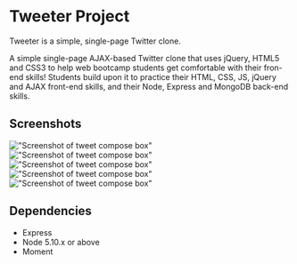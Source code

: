 # Tweeter Project

Tweeter is a simple, single-page Twitter clone.

A simple single-page AJAX-based Twitter clone that uses jQuery, HTML5 and CSS3 to help web bootcamp students get comfortable with their fron-end skills! Students build upon it to practice their HTML, CSS, JS, jQuery and AJAX front-end skills, and their Node, Express and MongoDB back-end skills.

## Screenshots

!["Screenshot of tweet compose box"]()
!["Screenshot of tweet compose box"]()
!["Screenshot of tweet compose box"]()
!["Screenshot of tweet compose box"]()
!["Screenshot of tweet compose box"]()

## Dependencies

- Express
- Node 5.10.x or above
- Moment
